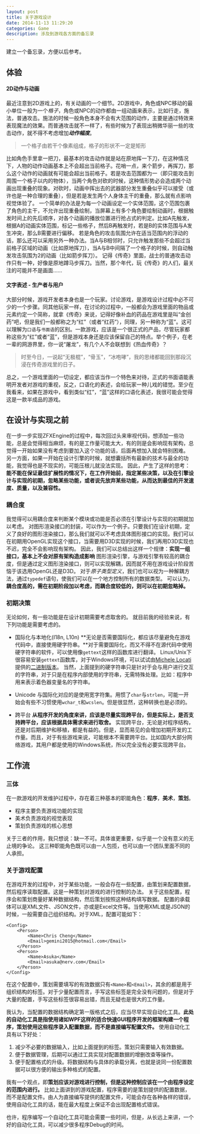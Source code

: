 ```yaml
---
layout: post
title: 关于游戏设计
date: 2014-11-13 11:29:20
categories: Game
description: 涉及到游戏各方面的备忘录
---
```




建立一个备忘录，方便以后参考。



## 体验

#### 2D动作与动画
最近注意到2D游戏上的，有关动画的一个细节。2D游戏中，角色或NPC移动的最小单位一般为一个*格子*，角色或NPC的动作都由一组动画来表示，比如行走，施法，普通攻击。施法的时候一般角色本身不会有大范围的动作，主要是通过特效来表现魔法的效果。而普通攻击就不一样了，有些时候为了表现出稍微华丽一些的攻击动作，就不得不考虑增加***动作幅度***。

>一个格子由若干个像素组成，格子的形状不一定是矩形

比如角色手里拿一把刀，最基本的攻击动作就是站在原地挥一下刀，在这种情况下，人物的动作动画基本上不会超出当前格子。花哨一点，来个箭步，再挥刀，那么这个动作的动画就有可能会超出当前格子。若是攻击范围都为一（即只能攻击到周围一个格子以内的物体），当两个角色对砍的时候，这种情形势必会造成两个动画出现重叠的现象。对砍时，动画中挥出去的武器部分发生重叠似乎可以接受（或许也是一种合理的重叠），但是若是发生两个人身体主干的重叠，那么就有点影响视觉体验了。
一个简单的办法是为每一个动画设定一个实体范围，这个范围包裹了角色的主干，不允许出现重叠绘制，当屏幕上有多个角色要绘制动画时，根据触发时间上的先后顺序，对各个动画的播放位置进行抢占式的判定。比如A先触发，根据A的动画实体范围，标记一些格子，然后B再触发时，若是B的实体范围与A发生冲突，那么B需要进行偏移。
若是角色的攻击氛围允许在适当范围内的浮动的话，那么还可以采用另外一种办法。当A与B相邻时，只允许触发那些不会超过当前格子区域的动画（比如原地挥刀），当A与B中间隔了一个格子的时候，则自动触发攻击氛围为2的动画（比如箭步挥刀）。
记得《传奇》里面，战士的普通攻击动作只有一种，好像是原地蹲马步挥刀。当然，那个年代，玩《传奇》的人们，最关注的可能并不是画面……


#### 文字表述 - 生产者与用户
大部分时候，游戏开发者本身也是一个玩家。讨论游戏，是游戏设计过程中必不可少的一个步骤。同其他玩家一样，在讨论的过程中，一般都会为游戏里面的物品或元素约定一个简称，就拿《传奇》来说，记得好像补血的药品在游戏里是叫“金创药”吧，但是我们一般都称之为“红”（或者“红药”），同理，另一种称为“蓝”。这可以理解为`口语`与`书面语`的区别。一款游戏，应该是一个很正式的产品，尽管玩家都称这些为“红”或者“蓝”，但是游戏本身还是应该保留自己的特点。举个例子，在老一辈的网游界里，你一说“屠龙”，有几个人不会联想到《热血传奇》？

>时至今日，一说起“无极棍”，“骨玉”，“冰咆哮”，我的思绪都能回到那段沉浸在传奇游戏里的日子。

总之，一个游戏里面的一切设定，都应该当作一个特色来对待，正式的书面语能表明开发者对游戏的重视，反之，口语化的表述，会给玩家一种儿戏的错觉。至少在我看来，如果在游戏中，看到类似“红”，“蓝”这样的口语化表述，我很可能会觉得这是一款半成品的游戏。


## 在设计与实现之前
在一步一步实现ZFXEngine的过程中，每次回过头来审视代码，想添加一些功能，总是会觉得相当麻烦，有的是工作量可能太大，有的则是会影响现有架构，总觉得一开始如果没有考虑到要加入这个功能的话，后面再想加入就会特别困难。
另一方面，如果一开始在设计引擎的时候，就想囊括所有最新的技术与最全的功能，我觉得也是不现实的，可能压根儿就没法实现。
因此，产生了这样的思考：**能不能在保证最佳扩展性的情况下，在工作开始前，指定某些决策，以及在引擎设计与实现的初期，忽略某些功能，或者说先放弃某些功能，从而达到最佳的开发速度、质量，以及兼容性。**

### 耦合度
我觉得可以用耦合度来判断某个模块或功能是否必须在引擎设计与实现的初期就加以考虑。
对图形渲染接口的封装，可以作为一个例子。只要我们在设计初期，定义了良好的图形渲染接口，那么我们就可以不考虑具体图形接口的实现。我们可以在初期用OpenGL实现这个接口，当需要用D3D实现的时候，我们再用D3D实现也不迟，完全不会影响现有架构。
因此，我们可以总结出这样一个规律：**实现一组接口，基本上不会对原有架构造成影响**
图形渲染引擎，与游戏引擎有较高的耦合度，但是通过定义图形渲染接口，则可以实现解耦，因而就不用在游戏设计阶段苦恼于该选用OpenGL还是D3D。
对于*原子类型定义*，我们也可以视为一种解耦方法，通过`typedef`语句，使我们可以在一个地方控制所有的数据类型。
可以认为，**耦合度高的，需在初期阶段加以考虑，而耦合度较低的，则可以在初期忽略掉。**


### 初期决策
无论如何，有一些功能是在设计初期需要考虑取舍的。
就目前我的经验来说，有下列功能是需要考虑的。

- 国际化与本地化(I18n, L10n)
  **无论是否需要国际化，都应该尽量避免在游戏代码中，直接使用硬字符串。**对于需要国际化，而又不得不在源代码中使用硬字符串的软件，可以使用像`gettext`这样的函数库进行翻译。
  Linux/Unix下很容易安装`gettext`函数库，对于Windows环境，可以试试由[Michele Locati](https://github.com/mlocati)提供的[二进制版本](http://mlocati.github.io/gettext-iconv-windows/)。
  当然，上面提到的硬字符串只是针对于会与用户进行交互的字符串，对于只是在程序内部使用的字符串，无需特殊处理。比如：程序中用来表示着色器变量名的字符串。

- Unicode
  与国际化对应的是使用宽字符集。用惯了`char`与`strlen`，可能一开始会有些不习惯使用`wchar_t`和`wcslen`。但是很显然，这种转换也是必须的。

- 跨平台
  **从程序开发的角度来讲，应该是尽量实现跨平台，但是实际上，是否支持跨平台，应该根据具体需求来进行取舍。**
  实现跨平台，无论是对程序结构，还是对后期维护和移植，都是有益的。但是，显而易见的会增加初期开发的工作量。而且，对于有些游戏来说，可能根本不需要跨平台。比如国内大部分网络游戏，其用户都是使用的Windows系统，所以完全没有必要实现跨平台。

## 工作流

### 三体
在一款游戏的开发维护过程中，存在着三种基本的职能角色：**程序**，**美术**，**策划**。

-   程序主要负责游戏功能的实现
-   美术负责游戏的视觉表现
-   策划负责游戏的核心思想

关于三者的作用，我只想说：缺一不可。具体谁更重要，似乎是一个没有意义的无止境的争论。
这三种职能角色既可以由一人包揽，也可以由一个团队里面不同的人承担。

### 关于游戏配置
在游戏开发的过程中，对于某些功能，一般会存在一些配置，由策划来配置数据，然后程序读取配置。这是一种策划对游戏的进行控制的办法。
关于这些配置，程序会和策划商量好某种数据结构，然后策划按照这种结构填写数据。
配置的承载体可以是XML文件、JSON文件，亦或是Excel文件等。当使用XML或是JSON的时候，一般需要自己组织结构。对于XML，配置可能如下：

```
<Config>
    <Person>
        <Name>Chris Cheng</Name>
        <Email>gemini2015@hotmail.com</Email>
    </Person>
    <Person>
        <Name>Asuka</Name>
        <Email>asuka@nerv.com</Email>
    </Person>
</Config>
```

在这个配置中，策划需要填写的有效数据只有`<Name>`和`<Email>`，其余的都是用于组织结构的标签。对于少量配置而言，手写这些标签是完全没有问题的，但是对于大量的配置，手写这些标签很容易出错，而且无疑也是很大的工作量。

我认为，当配置的数据结构确定第一版格式之后，应当尽早实现自动化工具。**此处的自动化工具是指使用诸如WPF这样的适合快速GUI程序开发的框架构建一个程序，策划使用这些程序录入配置数据，而不是直接编写配置文件。**
使用自动化工具有以下好处：

1.  减少不必要的数据输入，比如上面提到的标签。策划只需要输入有效数据。
2.  便于数据管理，后期可以通过工具实现对配置数据的增删改查等操作。
3.  便于配置格式的升级。将数据结构与具体的承载分离，也就是说同一份配置数据可以很方便的输出多种格式的配置。

我有一个观点，即**策划应该对游戏进行控制，但是这种控制应该在一个由程序设定的范围内进行。**
比如上面讲到的游戏配置，程序需要的是策划提供的配置数据，而不是配置文件。由人为直接编写提供的配置文件，可能会存在各种各样的错误，使用自动化工具的话，能在最大程度上保证不会出现配置格式错误。

也许，程序编写一个自动化工具可能会需要一些时间，但是，从长远上来讲，一个好的自动化工具，可以减少很多程序Debug的时间。

